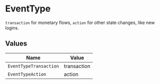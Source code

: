 # EventType

`transaction` for monetary flows, `action` for other state changes, like new logins.



## Values

| Name                   | Value                  |
| ---------------------- | ---------------------- |
| `EventTypeTransaction` | transaction            |
| `EventTypeAction`      | action                 |